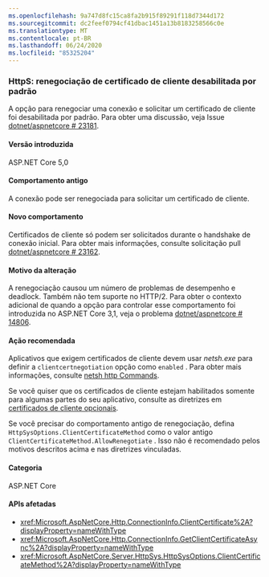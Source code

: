 ```yaml
---
ms.openlocfilehash: 9a747d8fc15ca8fa2b915f89291f118d7344d172
ms.sourcegitcommit: dc2feef0794cf41dbac1451a13b8183258566c0e
ms.translationtype: MT
ms.contentlocale: pt-BR
ms.lasthandoff: 06/24/2020
ms.locfileid: "85325204"
---
```

### <a name="httpsys-client-certificate-renegotiation-disabled-by-default"></a>HttpS: renegociação de certificado de cliente desabilitada por padrão

A opção para renegociar uma conexão e solicitar um certificado de cliente foi desabilitada por padrão. Para obter uma discussão, veja Issue [dotnet/aspnetcore # 23181](https://github.com/dotnet/aspnetcore/issues/23181).

#### <a name="version-introduced"></a>Versão introduzida

ASP.NET Core 5,0

#### <a name="old-behavior"></a>Comportamento antigo

A conexão pode ser renegociada para solicitar um certificado de cliente.

#### <a name="new-behavior"></a>Novo comportamento

Certificados de cliente só podem ser solicitados durante o handshake de conexão inicial. Para obter mais informações, consulte solicitação pull [dotnet/aspnetcore # 23162](https://github.com/dotnet/aspnetcore/pull/23162).

#### <a name="reason-for-change"></a>Motivo da alteração

A renegociação causou um número de problemas de desempenho e deadlock. Também não tem suporte no HTTP/2. Para obter o contexto adicional de quando a opção para controlar esse comportamento foi introduzida no ASP.NET Core 3,1, veja o problema [dotnet/aspnetcore # 14806](https://github.com/dotnet/aspnetcore/issues/14806).

#### <a name="recommended-action"></a>Ação recomendada

Aplicativos que exigem certificados de cliente devem usar *netsh.exe* para definir a `clientcertnegotiation` opção como `enabled` . Para obter mais informações, consulte [netsh http Commands](/windows-server/networking/technologies/netsh/netsh-http).

Se você quiser que os certificados de cliente estejam habilitados somente para algumas partes do seu aplicativo, consulte as diretrizes em [certificados de cliente opcionais](/aspnet/core/security/authentication/certauth?view=aspnetcore-3.1#optional-client-certificates).

Se você precisar do comportamento antigo de renegociação, defina `HttpSysOptions.ClientCertificateMethod` como o valor antigo `ClientCertificateMethod.AllowRenegotiate` . Isso não é recomendado pelos motivos descritos acima e nas diretrizes vinculadas.

#### <a name="category"></a>Categoria

ASP.NET Core

#### <a name="affected-apis"></a>APIs afetadas

- <xref:Microsoft.AspNetCore.Http.ConnectionInfo.ClientCertificate%2A?displayProperty=nameWithType>
- <xref:Microsoft.AspNetCore.Http.ConnectionInfo.GetClientCertificateAsync%2A?displayProperty=nameWithType>
- <xref:Microsoft.AspNetCore.Server.HttpSys.HttpSysOptions.ClientCertificateMethod%2A?displayProperty=nameWithType>

<!--

#### Affected APIs

- `Overload:Microsoft.AspNetCore.Http.ConnectionInfo.ClientCertificate`
- `Overload:Microsoft.AspNetCore.Http.ConnectionInfo.GetClientCertificateAsync`
- `Overload:Microsoft.AspNetCore.Server.HttpSys.HttpSysOptions.ClientCertificateMethod`

-->
